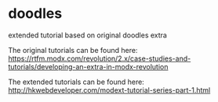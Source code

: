 # doodles
extended tutorial based on original doodles extra

The original tutorials can be found here: 
https://rtfm.modx.com/revolution/2.x/case-studies-and-tutorials/developing-an-extra-in-modx-revolution

The extended tutorials can be found here:
http://hkwebdeveloper.com/modext-tutorial-series-part-1.html
